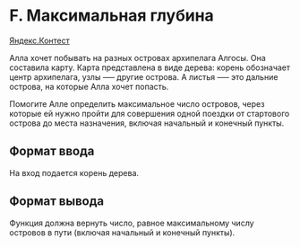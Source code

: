 # F. Максимальная глубина

[Яндекс.Контест](https://contest.yandex.ru/contest/24809/problems/F/)

Алла хочет побывать на разных островах архипелага Алгосы. Она составила карту. Карта представлена в виде дерева: корень обозначает центр архипелага, узлы –— другие острова. А листья —– это дальние острова, на которые Алла хочет попасть.

Помогите Алле определить максимальное число островов, через которые ей нужно пройти для совершения одной поездки от стартового острова до места назначения, включая начальный и конечный пункты. 

## Формат ввода
На вход подается корень дерева.

## Формат вывода
Функция должна вернуть число, равное максимальному числу островов в пути (включая начальный и конечный пункты). 